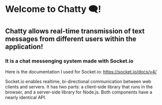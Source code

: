 # Welcome to Chatty 🗨️!

## Chatty allows real-time transmission of text messages from different users within the application!

### It is a chat messenging system made with Socket.io

Here is the documentation I used for Socket.io: https://socket.io/docs/v4/

Socket.io enables realtime, bi-directional communication between web clients and servers. It has two parts: a client-side library that runs in the browser, and a server-side library for Node.js. Both components have a nearly identical API.


